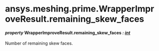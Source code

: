 # ansys.meshing.prime.WrapperImproveResult.remaining_skew_faces

#### *property* WrapperImproveResult.remaining_skew_faces *: [int](https://docs.python.org/3.11/library/functions.html#int)*

Number of remaining skew faces.

<!-- !! processed by numpydoc !! -->
